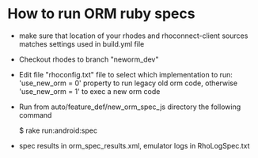 How to run ORM ruby specs
===========

* make sure that location of your rhodes and rhoconnect-client sources matches settings used in build.yml file

* Checkout rhodes to branch "neworm_dev"

* Edit file "rhoconfig.txt" file to select which implementation to run:
  'use_new_orm = 0' property to run legacy old orm code,
  otherwise 'use_new_orm = 1' to exec a new orm code

* Run from auto/feature_def/new_orm_spec_js directory the following command

  $ rake run:android:spec

* spec results in orm_spec_results.xml, emulator logs in RhoLogSpec.txt
